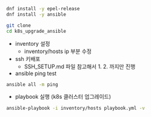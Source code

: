 ```bash
dnf install -y epel-release
dnf install -y ansible

git clone
cd k8s_upgrade_ansible
```
- inventory 설정
	- inventory/hosts ip 부분 수정
- ssh 키배포
	- SSH_SETUP.md 파일 참고해서 1. 2. 까지만 진행
- ansible ping test
```bash
ansible all -m ping
```
- playbook 실행 (k8s 클러스터 업그레이드)
```bash
ansible-playbook -i inventory/hosts playbook.yml -v
```
